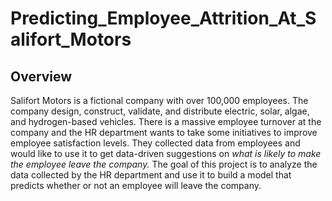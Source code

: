 # Predicting_Employee_Attrition_At_Salifort_Motors

## Overview
Salifort Motors is a fictional company with over 100,000 employees. The company design, construct, validate, and distribute electric, solar, algae, and hydrogen-based vehicles. There is a massive employee turnover at the company and the HR department wants to take some initiatives to improve employee satisfaction levels. They collected data from employees and would like to use it to get data-driven suggestions on <i>what is likely to make the employee leave the company.</i> The goal of this project is to analyze the data collected by the HR department and use it to build a model that predicts whether or not an employee will leave the company.
